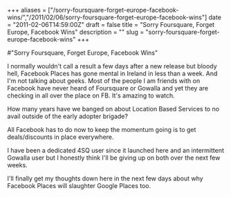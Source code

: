 +++
aliases = ["/sorry-foursquare-forget-europe-facebook-wins/","/2011/02/06/sorry-foursquare-forget-europe-facebook-wins"]
date = "2011-02-06T14:59:00Z"
draft = false
title = "Sorry Foursquare, Forget Europe, Facebook Wins"
description = ""
slug = "sorry-foursquare-forget-europe-facebook-wins"
+++

#"Sorry Foursquare, Forget Europe, Facebook Wins"


 <p>I normally wouldn't call a result a few days after a new release but bloody hell, Facebook Places has gone mental in Ireland in less than a week. And I'm not talking about geeks. Most of the people I am friends with on Facebook have never heard of Foursquare or Gowalla and yet they are checking in all over the place on FB. It's amazing to watch.</p>
<p>How many years have we banged on about Location Based Services to no avail outside of the early adopter brigade?</p>
<p>All Facebook has to do now to keep the momentum going is to get deals/discounts in place everywhere.</p>
<p>I have been a dedicated 4SQ user since it launched here and an intermittent Gowalla user but I honestly think I'll be giving up on both over the next few weeks.</p>
<p>I'll finally get my thoughts down here in the next few days about why Facebook Places will slaughter Google Places too.</p>
 